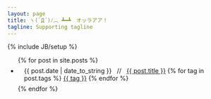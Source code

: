 ```yaml
---
layout: page
title: ヽ(`Д´)ﾉ︵ ┻━┻　オッラアア！
tagline: Supporting tagline
---
```

{% include JB/setup %}
<div class="post">
		<ul class="unstyled">
		{% for post in site.posts %}
			<li style="padding: 0.5em 1em;">
				<span>{{ post.date | date_to_string }}</span> &nbsp; // &nbsp;  
				<a href="{{ BASE_PATH }}{{ post.url }}">{{ post.title }}</a>
				<span class="pull-right">
					{% for tag in post.tags %}
						<span><a class="btn btn-mini btn-info disabled" href="index.html#{{ tag }}-ref">{{ tag }}</a></span>
					{% endfor %}
				</span>
			</li>
		{% endfor %}
		</ul>
</div>



